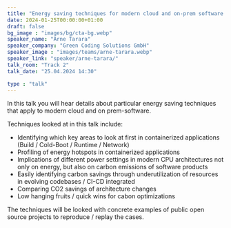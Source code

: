 ```yaml
---
title: "Energy saving techniques for modern cloud and on-prem software 🇬🇧"
date: 2024-01-25T00:00:00+01:00
draft: false
bg_image : "images/bg/cta-bg.webp"
speaker_name: "Arne Tarara"
speaker_company: "Green Coding Solutions GmbH"
speaker_image : "images/teams/arne-tarara.webp"
speaker_link: "speaker/arne-tarara/"
talk_room: "Track 2"
talk_date: "25.04.2024 14:30"

type : "talk"
---
```


In this talk you will hear details about particular energy saving techniques that apply to modern cloud and on prem-software.

Techniques looked at in this talk include:
- Identifying which key areas to look at first in containerized applications (Build / Cold-Boot / Runtime / Network)
- Profiling of energy hotspots in containerized applications
- Implications of different power settings in modern CPU architectures not only on energy, but also on carbon emissions of software products
- Easily identifying carbon savings through underutilization of resources in evolving codebases / CI-CD integrated
- Comparing CO2 savings of architecture changes 
- Low hanging fruits / quick wins for cabon optimizations

The techniques will be looked with concrete examples of public open source projects to reproduce / replay the cases.
